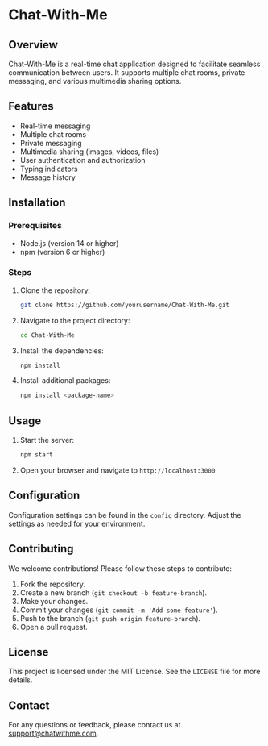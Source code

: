 # Chat-With-Me

## Overview
Chat-With-Me is a real-time chat application designed to facilitate seamless communication between users. It supports multiple chat rooms, private messaging, and various multimedia sharing options.

## Features
- Real-time messaging
- Multiple chat rooms
- Private messaging
- Multimedia sharing (images, videos, files)
- User authentication and authorization
- Typing indicators
- Message history

## Installation

### Prerequisites
- Node.js (version 14 or higher)
- npm (version 6 or higher)

### Steps
1. Clone the repository:
    ```bash
    git clone https://github.com/yourusername/Chat-With-Me.git
    ```
2. Navigate to the project directory:
    ```bash
    cd Chat-With-Me
    ```
3. Install the dependencies:
    ```bash
    npm install
    ```
4. Install additional packages:
    ```bash
    npm install <package-name>
    ```

## Usage
1. Start the server:
    ```bash
    npm start
    ```
2. Open your browser and navigate to `http://localhost:3000`.

## Configuration
Configuration settings can be found in the `config` directory. Adjust the settings as needed for your environment.

## Contributing
We welcome contributions! Please follow these steps to contribute:
1. Fork the repository.
2. Create a new branch (`git checkout -b feature-branch`).
3. Make your changes.
4. Commit your changes (`git commit -m 'Add some feature'`).
5. Push to the branch (`git push origin feature-branch`).
6. Open a pull request.

## License
This project is licensed under the MIT License. See the `LICENSE` file for more details.

## Contact
For any questions or feedback, please contact us at support@chatwithme.com.
